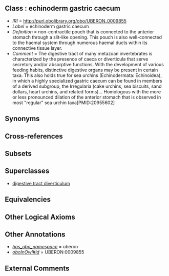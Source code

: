 
## Class : echinoderm gastric caecum

 * *IRI* = http://purl.obolibrary.org/obo/UBERON_0009855
 * *Label* = echinoderm gastric caecum
 * *Definition* = non-contractile pouch that is connected to the anterior stomach through a slit-like opening. This pouch is also well-connected to the haemal system through numerous haemal ducts within its connective tissue layer.
 * *Comment* = The digestive tract of many metazoan invertebrates is characterized by the presence of caeca or diverticula that serve secretory and/or absorptive functions. With the development of various feeding habits, distinctive digestive organs may be present in certain taxa. This also holds true for sea urchins (Echinodermata: Echinoidea), in which a highly specialized gastric caecum can be found in members of a derived subgroup, the Irregularia (cake urchins, sea biscuits, sand dollars, heart urchins, and related forms)... Homologous with the more or less pronounced dilation of the anterior stomach that is observed in most "regular" sea urchin taxa[PMID:20955602]

## Synonyms


## Cross-references


## Subsets


## Superclasses

 * [digestive tract diverticulum](../../UBERON/54/UBERON_0009854.md)

## Equivalencies


## Other Logical Axioms


## Other Annotations

 * *[has_obo_namespace](../../ce/oboInOwl#hasOBONamespace.md)* = uberon
 * *[oboInOwl#id](../../id/oboInOwl#id.md)* = UBERON:0009855

## External Comments

